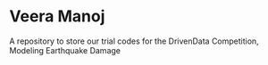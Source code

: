 # Veera Manoj
A repository to store our trial codes for the DrivenData Competition, Modeling Earthquake Damage 

